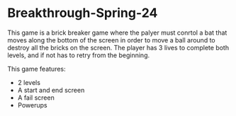 # Breakthrough-Spring-24
This game is a brick breaker game where the palyer must conrtol a bat that moves along the bottom of the screen in order to move a ball around to destroy all the bricks on the screen. The player has 3 lives to complete both levels, and if not has to retry from the beginning.

This  game features:
- 2 levels
- A start and end screen
- A fail screen
- Powerups

